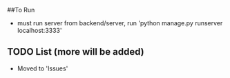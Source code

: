 ##To Run
+ must run server from backend/server, run 'python manage.py runserver localhost:3333'

## TODO List (more will be added)
+ Moved to 'Issues'